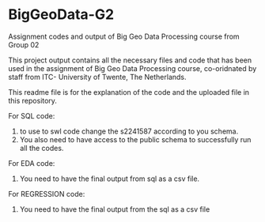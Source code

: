 # BigGeoData-G2

Assignment codes and output of Big Geo Data Processing course from Group 02

This project output contains all the necessary files and code that has been used in the assignment of Big Geo Data Processing course, co-oridnated by staff from ITC- University of Twente, The Netherlands.

This readme file is for the explanation of the code and the uploaded file in this repository. 

For SQL code: 
1. to use to swl code change the s2241587 according to you schema.
2. You also need to have access to the public schema to successfully run all the codes.

For EDA code:
1. You need to have the final output from sql as a csv file.

For REGRESSION code:
1. You need to have the final output from the sql as a csv file
